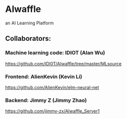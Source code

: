 # AIwaffle
an AI Learning Platform

## Collaborators:
###     Machine learning code: IDIOT (Alan Wu)
<https://github.com/IDl0T/AIwaffle/tree/master/MLsource>
        
### Frontend: AlienKevin (Kevin Li)
<https://github.com/AlienKevin/elm-neural-net>
        
### Backend: Jimmy Z (Jimmy Zhao)
<https://github.com/jimmy-zx/AIwaffle_Server1>
    
    
